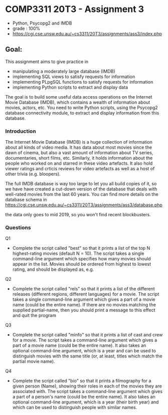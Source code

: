 # COMP3311 20T3 - Assignment 3

- Python, Psycopg2 and IMDB
- grade : 100%
- https://cgi.cse.unsw.edu.au/~cs3311/20T3/assignments/ass3/index.php

## Goal: 
This assignment aims to give practice in

- manipulating a moderately large database (IMDB)
- implementing SQL views to satisfy requests for information
- implementing PLpgSQL functions to satisfy requests for information
- implementing Python scripts to extract and display data

The goal is to build some useful data access operations on the Internet Movie Database (IMDB), which contains a wealth of information about movies, actors, etc. You need to write Python scripts, using the Psycopg2 database connectivity module, to extract and display information from this database.


### Introduction


The Internet Movie Database (IMDB) is a huge collection of
information about all kinds of video media.
It has data about most movies since the dawn of cinema, but
also a vast amount of information about TV series, documentaries,
short films, etc.
Similarly, it holds information about the people who worked
on and starred in these video artefacts.
It also hold viewer ratings and crticis reviews for video artefacts
as well as a host of other trivia (e.g. bloopers).

The full IMDB database is way too large to let you all build copies
of it, so we have have created a cut-down version of the
database that deals with well-rated movies from the last 60 years.
You can find more details on the database schema in 
https://cgi.cse.unsw.edu.au/~cs3311/20T3/assignments/ass3/database.php

the data only goes to mid 2019, so you won't find recent blockbusters.

### Questions

Q1 

- Complete the script called "best" so that it prints
a list of the top N highest-rating movies (default N = 10).
The script takes a single command-line argument which specifies how
many movies should appear in the list.
Movies should be ordered from highest to lowest rating, and should
be displayed as, e.g.

Q2

- Complete the script called "rels" so that it prints
a list of the different releases (different regions, different
languages) for a movie.
The script takes a single command-line argument which gives
a part of a movie name (could be the entire name).
If there are no movies matching the supplied partial-name,
then you should print a message to this effect and quit the
program

Q3 
- Complete the script called "minfo" so that it prints
a list of cast and crew for a movie.
The script takes a command-line argument which gives
a part of a movie name (could be the entire name).
It also takes an optional command-line argument, which
is a year and can be used to distinguish movies with
the same title (or, at least, titles which match the
partial movie name).


Q4 

- Complete the script called "bio" so that it prints
a filmography for a given person (Name), showing
their roles in each of the movies they are associated with.
The script takes a command-line argument which gives
a part of a person's name (could be the entire name).
It also takes an optional command-line argument, which
is a year (their birth year) and which can be used to
distinguish people with similar names.

  
  
